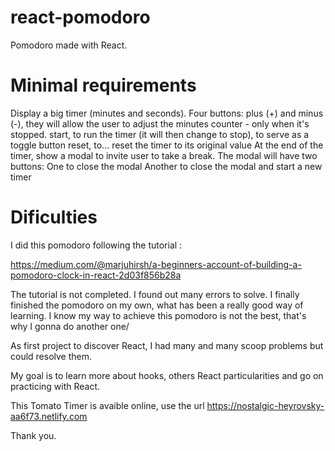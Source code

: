 # react-pomodoro

Pomodoro made with React.

# Minimal requirements
Display a big timer (minutes and seconds).
Four buttons:
plus (+) and minus (-), they will allow the user to adjust the minutes counter - only when it's stopped.
start, to run the timer (it will then change to stop), to serve as a toggle button
reset, to… reset the timer to its original value
At the end of the timer, show a modal to invite user to take a break. The modal will have two buttons:
One to close the modal
Another to close the modal and start a new timer

# Dificulties 
I did this pomodoro following the tutorial : 

https://medium.com/@marjuhirsh/a-beginners-account-of-building-a-pomodoro-clock-in-react-2d03f856b28a

The tutorial is not completed. I found out many errors to solve. I finally finished the pomodoro on my own, what has been a really good way of learning. I know my way to achieve this pomodoro is not the best, that's why I gonna do another one/  

As first project to discover React, I had many and many scoop problems but could resolve them. 

My goal is to learn more about hooks, others React particularities and go on practicing with React.  

This Tomato Timer is avaible online, use the url https://nostalgic-heyrovsky-aa6f73.netlify.com

Thank you.
